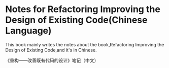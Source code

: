 Notes for Refactoring Improving the Design of Existing Code(Chinese Language)
=======

This book mainly writes the notes about the book,Refactoring Improving the Design of Existing Code,and it's in Chinese.

《重构——改善既有代码的设计》笔记（中文）
